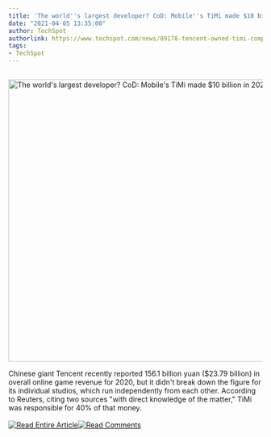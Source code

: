 ```yaml
---
title: 'The world''s largest developer? CoD: Mobile''s TiMi made $10 billion in 2020'
date: "2021-04-05 13:35:00"
author: TechSpot
authorlink: https://www.techspot.com/news/89178-tencent-owned-timi-company-behind-call-duty-mobile.html
tags:
- TechSpot
---
```

<a href="https://www.techspot.com/news/89178-tencent-owned-timi-company-behind-call-duty-mobile.html" target="_blank"><img src="https://static.techspot.com/images2/news/ts3_thumbs/2021/04/2021-04-05-ts3_thumbs-af5.jpg" width="800" height="560" style="padding: 15px 0" title="The world's largest developer? CoD: Mobile's TiMi made $10 billion in 2020" /></a><br />Chinese giant Tencent recently reported 156.1 billion yuan ($23.79 billion) in overall online game revenue for 2020, but it didn't break down the figure for its individual studios, which run independently from each other. According to Reuters, citing two sources "with direct knowledge of the matter," TiMi was responsible for 40% of that money.<br /><br /><a href="https://www.techspot.com/news/89178-tencent-owned-timi-company-behind-call-duty-mobile.html"><img src="https://static.techspot.com/images/rss/rss_buttons_01.png" border="0" alt="Read Entire Article" /></a><a href="https://www.techspot.com/news/89178-tencent-owned-timi-company-behind-call-duty-mobile.html#comments"><img src="https://static.techspot.com/images/rss/rss_buttons_02.png" border="0" alt="Read Comments" /></a><br /><br />